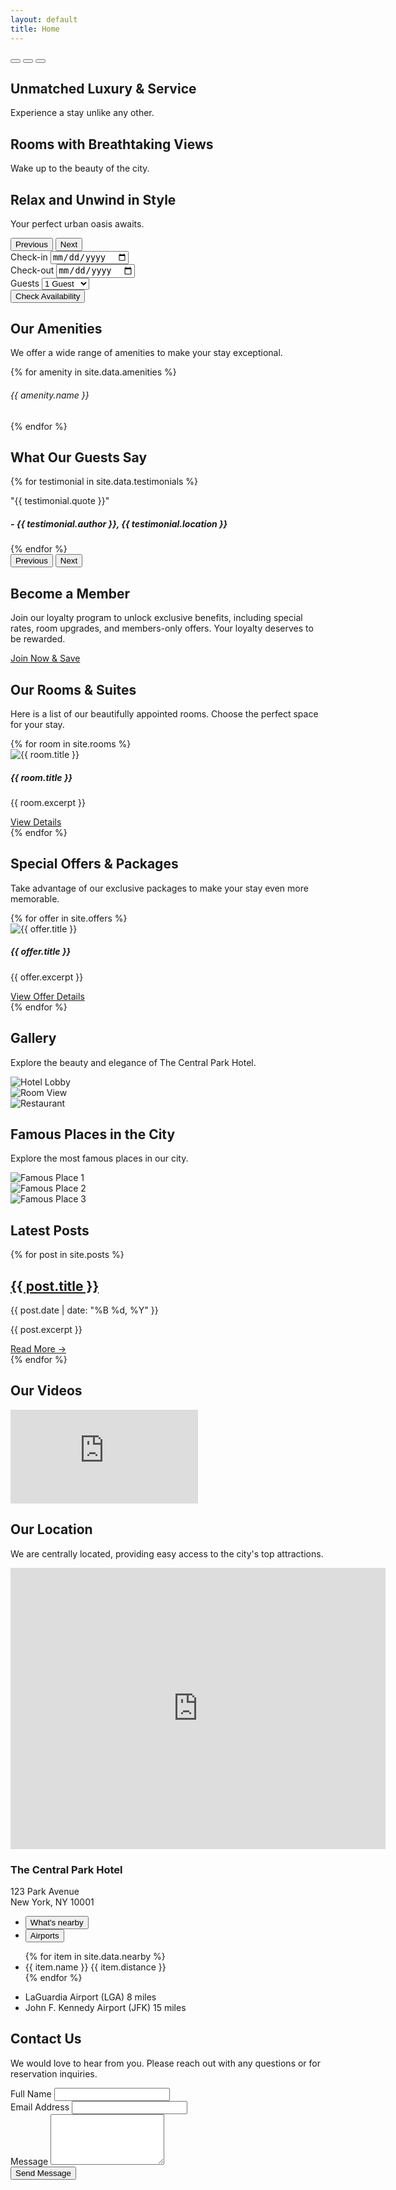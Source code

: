 ```yaml
---
layout: default
title: Home
---
```

<!-- 1. HERO CAROUSEL & BOOKING WIDGET -->

<div class="hero-carousel-container">
<!-- Bootstrap Carousel -->
<div id="heroCarousel" class="carousel slide" data-bs-ride="carousel">
<div class="carousel-indicators">
<button type="button" data-bs-target="#heroCarousel" data-bs-slide-to="0" class="active" aria-current="true" aria-label="Slide 1"></button>
<button type="button" data-bs-target="#heroCarousel" data-bs-slide-to="1" aria-label="Slide 2"></button>
<button type="button" data-bs-target="#heroCarousel" data-bs-slide-to="2" aria-label="Slide 3"></button>
</div>
<div class="carousel-inner">
<div class="carousel-item active" style="background-image: url('/assets/images/hero-background1.jpg');">
<!-- == IMAGE REPLACEMENT ==
- Replace with a high-quality image of your lobby or exterior.
- Recommended Size: 1920x1080 pixels
-->
<div class="carousel-caption d-none d-md-block">
<h2>Unmatched Luxury & Service</h2>
<p>Experience a stay unlike any other.</p>
</div>
</div>
<div class="carousel-item" style="background-image: url('/assets/images/hero-background2.jpg');">
<!-- == IMAGE REPLACEMENT ==
- Replace with a high-quality image of a room with a view.
- Recommended Size: 1920x1080 pixels
-->
<div class="carousel-caption d-none d-md-block">
<h2>Rooms with Breathtaking Views</h2>
<p>Wake up to the beauty of the city.</p>
</div>
</div>
<div class="carousel-item" style="background-image: url('/assets/images/hero-background3.jpg');">
<!-- == IMAGE REPLACEMENT ==
- Replace with a high-quality image of your pool or another key amenity.
- Recommended Size: 1920x1080 pixels
-->
<div class="carousel-caption d-none d-md-block">
<h2>Relax and Unwind in Style</h2>
<p>Your perfect urban oasis awaits.</p>
</div>
</div>
</div>
<button class="carousel-control-prev" type="button" data-bs-target="#heroCarousel" data-bs-slide="prev">
<span class="carousel-control-prev-icon" aria-hidden="true"></span>
<span class="visually-hidden">Previous</span>
</button>
<button class="carousel-control-next" type="button" data-bs-target="#heroCarousel" data-bs-slide="next">
<span class="carousel-control-next-icon" aria-hidden="true"></span>
<span class="visually-hidden">Next</span>
</button>
</div>
</div>

<!-- Booking Widget -->

<div class="booking-widget">
<form class="row g-3 align-items-end">
<div class="col-md">
<label for="checkin" class="form-label">Check-in</label>
<input type="date" class="form-control" id="checkin">
</div>
<div class="col-md">
<label for="checkout" class="form-label">Check-out</label>
<input type="date" class="form-control" id="checkout">
</div>
<div class="col-md">
<label for="guests" class="form-label">Guests</label>
<select id="guests" class="form-select">
<option selected>1 Guest</option>
<option>2 Guests</option>
<option>3 Guests</option>
<option>4 Guests</option>
</select>
</div>
<div class="col-md-auto">
<button type="submit" class="btn btn-primary w-100">Check Availability</button>
</div>
</form>
</div>
</div>

<div class="container my-5">
<!-- 2. AMENITIES SECTION -->
<section id="amenities" class="text-center my-5 py-5" data-aos="fade-up">
<h2>Our Amenities</h2>
<p class="lead">We offer a wide range of amenities to make your stay exceptional.</p>
<div class="row mt-5">
{% for amenity in site.data.amenities %}
<div class="col-md-4 col-lg-2 mb-4">
<div class="amenity-item">
<div class="amenity-icon">
<i class="{{ amenity.icon }}"></i>
</div>
<h6>{{ amenity.name }}</h6>
</div>
</div>
{% endfor %}
</div>
</section>

<!-- 3. TESTIMONIALS SECTION -->

<section id="testimonials" class="testimonials-section bg-light my-5 py-5" data-aos="fade-up">
<div class="container">
<h2 class="text-center">What Our Guests Say</h2>
<div id="testimonialCarousel" class="carousel slide" data-bs-ride="carousel">
<div class="carousel-inner">
{% for testimonial in site.data.testimonials %}
<div class="carousel-item {% if forloop.first %}active{% endif %}">
<div class="testimonial-content">
<p class="testimonial-quote">"{{ testimonial.quote }}"</p>
<h5 class="testimonial-author">- {{ testimonial.author }}, {{ testimonial.location }}</h5>
</div>
</div>
{% endfor %}
</div>
<button class="carousel-control-prev" type="button" data-bs-target="#testimonialCarousel" data-bs-slide="prev">
<span class="carousel-control-prev-icon" aria-hidden="true"></span>
<span class="visually-hidden">Previous</span>
</button>
<button class="carousel-control-next" type="button" data-bs-target="#testimonialCarousel" data-bs-slide="next">
<span class="carousel-control-next-icon" aria-hidden="true"></span>
<span class="visually-hidden">Next</span>
</button>
</div>
</div>
</section>

<!-- 4. MEMBER BENEFITS SECTION -->

<section id="member-benefits" class="text-center my-5 py-5" data-aos="fade-up">
<div class="container">
<div class="row justify-content-center">
<div class="col-lg-8">
<div class="member-benefit-icon">
<i class="fas fa-crown"></i>
</div>
<h2>Become a Member</h2>
<p class="lead">Join our loyalty program to unlock exclusive benefits, including special rates, room upgrades, and members-only offers. Your loyalty deserves to be rewarded.</p>
<a href="#" class="btn btn-outline-primary btn-lg mt-3">Join Now & Save</a>
</div>
</div>
</div>
</section>

<!-- Rooms Section -->
<section id="rooms" class="my-5 py-5">
<div class="container">
<h2 class="text-center">Our Rooms & Suites</h2>
<p class="text-center lead">Here is a list of our beautifully appointed rooms. Choose the perfect space for your stay.</p>
<div class="row row-cols-1 row-cols-md-2 g-4 mt-4">
{% for room in site.rooms %}
<div class="col" data-aos="fade-up" data-aos-delay="{{ forloop.index0 | times: 100 }}">
<div class="card h-100 card-hover">
<img src="{{ room.image }}" class="card-img-top" alt="{{ room.title }}">
<div class="card-body d-flex flex-column">
<h5 class="card-title">{{ room.title }}</h5>
<p class="card-text">{{ room.excerpt }}</p>
<a href="{{ room.url }}" class="btn btn-primary mt-auto">View Details</a>
</div>
</div>
</div>
{% endfor %}
</div>
</div>
</section>

<!-- Offers Section -->
<section id="offers" class="bg-light my-5 py-5">
<div class="container">
<h2 class="text-center">Special Offers & Packages</h2>
<p class="text-center lead">Take advantage of our exclusive packages to make your stay even more memorable.</p>
<div class="row row-cols-1 row-cols-md-2 g-4 mt-4">
{% for offer in site.offers %}
<div class="col" data-aos="fade-up" data-aos-delay="{{ forloop.index0 | times: 100 }}">
<div class="card h-100 card-hover">
<img src="{{ offer.image }}" class="card-img-top" alt="{{ offer.title }}">
<div class="card-body d-flex flex-column">
<h5 class="card-title">{{ offer.title }}</h5>
<p class="card-text">{{ offer.excerpt }}</p>
<a href="{{ offer.url }}" class="btn btn-primary mt-auto">View Offer Details</a>
</div>
</div>
</div>
{% endfor %}
</div>
</div>
</section>

<!-- Gallery Section -->
<section id="gallery" class="my-5 py-5">
<div class="container">
<h2 class="text-center">Gallery</h2>
<p class="text-center lead">Explore the beauty and elegance of The Central Park Hotel.</p>
<div class="row row-cols-1 row-cols-md-2 row-cols-lg-3 g-4 mt-4">
<div class="col" data-aos="zoom-in">
<img src="/assets/images/rooms/standard-queen-card.jpg" class="img-fluid rounded shadow-sm" alt="Hotel Lobby">
</div>
<div class="col" data-aos="zoom-in" data-aos-delay="100">
<img src="/assets/images/rooms/deluxe-card.jpg" class="img-fluid rounded shadow-sm" alt="Room View">
</div>
<div class="col" data-aos="zoom-in" data-aos-delay="200">
<img src="/assets/images/rooms/classic-king-card.jpg" class="img-fluid rounded shadow-sm" alt="Restaurant">
</div>
</div>
</div>
</section>

<!-- Famous Places Section -->
<section id="famous-places" class="bg-light my-5 py-5">
<div class="container">
<h2 class="text-center">Famous Places in the City</h2>
<p class="text-center lead">Explore the most famous places in our city.</p>
<div class="row row-cols-1 row-cols-md-2 row-cols-lg-3 g-4 mt-4">
<div class="col" data-aos="zoom-in">
<img src="/assets/images/famous-places/placeholder1.jpg" class="img-fluid rounded shadow-sm" alt="Famous Place 1">
</div>
<div class="col" data-aos="zoom-in" data-aos-delay="100">
<img src="/assets/images/famous-places/placeholder2.jpg" class="img-fluid rounded shadow-sm" alt="Famous Place 2">
</div>
<div class="col" data-aos="zoom-in" data-aos-delay="200">
<img src="/assets/images/famous-places/placeholder3.jpg" class="img-fluid rounded shadow-sm" alt="Famous Place 3">
</div>
</div>
</div>
</section>

<!-- Blog Section -->
<section id="blog" class="my-5 py-5">
<div class="container">
<h2 class="text-center">Latest Posts</h2>
<div class="row">
<div class="col-lg-8 mx-auto">
{% for post in site.posts %}
<div class="card mb-4 shadow-sm" data-aos="fade-up">
<div class="card-body">
<h2 class="card-title"><a href="{{ post.url | relative_url }}">{{ post.title }}</a></h2>
<p class="card-text text-muted">{{ post.date | date: "%B %d, %Y" }}</p>
<p class="card-text">{{ post.excerpt }}</p>
<a href="{{ post.url | relative_url }}" class="btn btn-primary">Read More &rarr;</a>
</div>
</div>
{% endfor %}
</div>
</div>
</div>
</section>

<!-- Videos Section -->
<section id="videos" class="bg-light my-5 py-5">
<div class="container">
<h2 class="text-center">Our Videos</h2>
<div class="row">
<div class="col-lg-8 mx-auto">
<div class="ratio ratio-16x9 mb-4">
<iframe src="https://www.youtube.com/embed/dQw4w9WgXcQ" title="YouTube video player" frameborder="0" allow="accelerometer; autoplay; clipboard-write; encrypted-media; gyroscope; picture-in-picture" allowfullscreen></iframe>
</div>
</div>
</div>
</div>
</section>

<!-- Location Section -->
<section id="location" class="my-5 py-5">
<div class="container">
<h2 class="text-center">Our Location</h2>
<p class="text-center lead">We are centrally located, providing easy access to the city's top attractions.</p>
<div class="row">
<div class="col-lg-8" data-aos="fade-up">
<!-- Google Maps Embed -->
<div class="ratio ratio-16x9 mb-4">
<iframe src="https://www.google.com/maps/embed?pb=!1m18!1m12!1m3!1d3022.62954512527!2d-73.98235!3d40.74844!2m3!1f0!2f0!3f0!3m2!1i1024!2i768!4f13.1!3m3!1m2!1s0x89c259a6f3b7ac8d%3A0x6b6a5a4a4b0c4e8!2s123%20Park%20Ave%2C%20New%20York%2C%20NY%2010001%2C%20USA!5e0!3m2!1sen!2sin!4v1620201655322!5m2!1sen!2sin" width="600" height="450" style="border:0;" allowfullscreen="" loading="lazy"></iframe>
</div>
</div>
<div class="col-lg-4" data-aos="fade-up" data-aos-delay="100">
<div class="location-details">
<h3>The Central Park Hotel</h3>
<p>123 Park Avenue<br>New York, NY 10001</p>
</div>
</div>
</div>
<div class="row mt-5">
<div class="col-12" data-aos="fade-up">
<!-- "What's Nearby" Feature -->
<div class="nearby-container">
<ul class="nav nav-tabs" id="locationTab" role="tablist">
<li class="nav-item" role="presentation">
<button class="nav-link active" id="nearby-tab" data-bs-toggle="tab" data-bs-target="#nearby" type="button" role="tab" aria-controls="nearby" aria-selected="true">What's nearby</button>
</li>
<li class="nav-item" role="presentation">
<button class="nav-link" id="airports-tab" data-bs-toggle="tab" data-bs-target="#airports" type="button" role="tab" aria-controls="airports" aria-selected="false">Airports</button>
</li>
</ul>
<div class="tab-content" id="locationTabContent">
<div class="tab-pane fade show active" id="nearby" role="tabpanel" aria-labelledby="nearby-tab">
<ul class="list-group list-group-flush">
{% for item in site.data.nearby %}
<li class="list-group-item d-flex justify-content-between align-items-center">
<span><i class="fas fa-map-marker-alt me-2"></i>{{ item.name }}</span>
<span class="text-muted">{{ item.distance }}</span>
</li>
{% endfor %}
</ul>
</div>
<div class="tab-pane fade" id="airports" role="tabpanel" aria-labelledby="airports-tab">
<ul class="list-group list-group-flush">
<li class="list-group-item d-flex justify-content-between align-items-center">
<span><i class="fas fa-plane-departure me-2"></i>LaGuardia Airport (LGA)</span>
<span class="text-muted">8 miles</span>
</li>
<li class="list-group-item d-flex justify-content-between align-items-center">
<span><i class="fas fa-plane-departure me-2"></i>John F. Kennedy Airport (JFK)</span>
<span class="text-muted">15 miles</span>
</li>
</ul>
</div>
</div>
</div>
</div>
</div>
</div>
</section>

<!-- Contact Section -->
<section id="contact" class="bg-light my-5 py-5">
<div class="container">
<h2 class="text-center">Contact Us</h2>
<p class="text-center lead">We would love to hear from you. Please reach out with any questions or for reservation inquiries.</p>
<div class="row mt-5">
<div class="col-md-8 mx-auto" data-aos="fade-up">
<form>
<div class="mb-3">
<label for="name" class="form-label">Full Name</label>
<input type="text" class="form-control" id="name" required>
</div>
<div class="mb-3">
<label for="email" class="form-label">Email Address</label>
<input type="email" class="form-control" id="email" required>
</div>
<div class="mb-3">
<label for="message" class="form-label">Message</label>
<textarea class="form-control" id="message" rows="5" required></textarea>
</div>
<button type="submit" class="btn btn-primary">Send Message</button>
</form>
</div>
</div>
</div>
</section>

</div>
